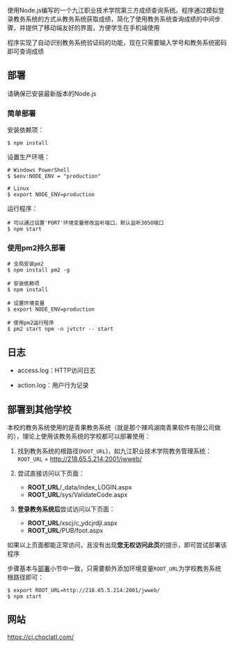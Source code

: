 使用Node.js编写的一个九江职业技术学院第三方成绩查询系统。程序通过模拟登录教务系统的方式从教务系统获取成绩，简化了使用教务系统查询成绩的中间步骤，并提供了移动端友好的界面，方便学生在手机端使用

程序实现了自动识别教务系统验证码的功能，现在只需要输入学号和教务系统密码即可查询成绩

## 部署

请确保已安装最新版本的Node.js

### 简单部署

安装依赖项：

```
$ npm install
```

设置生产环境：

```
# Windows PowerShell
$ $env:NODE_ENV = "production"

# Linux
$ export NODE_ENV=production
```

运行程序：

```
# 可以通过设置'PORT'环境变量修改监听端口，默认监听3050端口
$ npm start
```

### 使用pm2持久部署

```
# 全局安装pm2
$ npm install pm2 -g

# 安装依赖项
$ npm install

# 设置环境变量
$ export NODE_ENV=production

# 使用pm2运行程序
$ pm2 start npm -n jvtctr -- start
```


## 日志

- access.log：HTTP访问日志

- action.log：用户行为记录


## 部署到其他学校

本校的教务系统使用的是青果教务系统（就是那个辣鸡湖南青果软件有限公司做的），理论上使用该教务系统的学校都可以部署使用：

1. 找到教务系统的根路径(`ROOT_URL`)，如九江职业技术学院教务管理系统：`ROOT_URL` = <http://218.65.5.214:2001/jwweb/>

2. 尝试直接访问以下页面：

    - **ROOT_URL**/_data/index_LOGIN.aspx
    - **ROOT_URL**/sys/ValidateCode.aspx

3. **登录教务系统后**尝试访问以下页面：

    - **ROOT_URL**/xscj/c_ydcjrdjl.aspx
    - **ROOT_URL**/PUB/foot.aspx

如果以上页面都能正常访问，且没有出现**您无权访问此页**的提示，即可尝试部署该程序

步骤基本与[部署](#部署)小节中一致，只需要额外添加环境变量`ROOT_URL`为学校教务系统根路径即可：

```
$ export ROOT_URL=http://218.65.5.214:2001/jwweb/
$ npm start
```


## 网站

<https://cj.choclatl.com/>